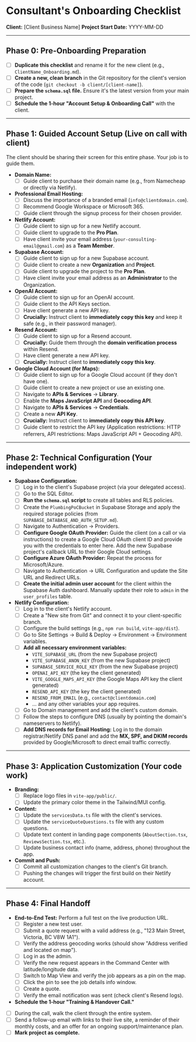 # Consultant's Onboarding Checklist

**Client:** [Client Business Name]
**Project Start Date:** YYYY-MM-DD

---

## Phase 0: Pre-Onboarding Preparation

*   [ ] **Duplicate this checklist** and rename it for the new client (e.g., `ClientName_Onboarding.md`).
*   [ ] **Create a new, clean branch** in the Git repository for the client's version of the code (`git checkout -b client/[client-name]`).
*   [ ] **Prepare the `schema.sql` file.** Ensure it's the latest version from your main project.
*   [ ] **Schedule the 1-hour "Account Setup & Onboarding Call"** with the client.

---

## Phase 1: Guided Account Setup (Live on call with client)

The client should be sharing their screen for this entire phase. Your job is to guide them.

*   **Domain Name:**
    *   [ ] Guide client to purchase their domain name (e.g., from Namecheap or directly via Netlify).
*   **Professional Email Hosting:**
    *   [ ] Discuss the importance of a branded email (`info@clientdomain.com`).
    *   [ ] Recommend Google Workspace or Microsoft 365.
    *   [ ] Guide client through the signup process for their chosen provider.
*   **Netlify Account:**
    *   [ ] Guide client to sign up for a new Netlify account.
    *   [ ] Guide client to upgrade to the **Pro Plan**.
    *   [ ] Have client invite your email address (`your-consulting-email@gmail.com`) as a **Team Member**.
*   **Supabase Account:**
    *   [ ] Guide client to sign up for a new Supabase account.
    *   [ ] Guide client to create a new **Organization** and **Project**.
    *   [ ] Guide client to upgrade the project to the **Pro Plan**.
    *   [ ] Have client invite your email address as an **Administrator** to the Organization.
*   **OpenAI Account:**
    *   [ ] Guide client to sign up for an OpenAI account.
    *   [ ] Guide client to the API Keys section.
    *   [ ] Have client generate a new API key.
    *   [ ] **Crucially:** Instruct client to **immediately copy this key** and keep it safe (e.g., in their password manager).
*   **Resend Account:**
    *   [ ] Guide client to sign up for a Resend account.
    *   [ ] **Crucially:** Guide them through the **domain verification process** within Resend.
    *   [ ] Have client generate a new API key.
    *   [ ] **Crucially:** Instruct client to **immediately copy this key**.
*   **Google Cloud Account (for Maps):**
    *   [ ] Guide client to sign up for a Google Cloud account (if they don't have one).
    *   [ ] Guide client to create a new project or use an existing one.
    *   [ ] Navigate to **APIs & Services** → **Library**.
    *   [ ] Enable the **Maps JavaScript API** and **Geocoding API**.
    *   [ ] Navigate to **APIs & Services** → **Credentials**.
    *   [ ] Create a new **API Key**.
    *   [ ] **Crucially:** Instruct client to **immediately copy this API key**.
    *   [ ] Guide client to restrict the API key (Application restrictions: HTTP referrers, API restrictions: Maps JavaScript API + Geocoding API).

---

## Phase 2: Technical Configuration (Your independent work)

*   **Supabase Configuration:**
    *   [ ] Log in to the client's Supabase project (via your delegated access).
    *   [ ] Go to the SQL Editor.
    *   [ ] **Run the `schema.sql` script** to create all tables and RLS policies.
    *   [ ] Create the `PlumbingPoCBucket` in Supabase Storage and apply the required storage policies (from `SUPABASE_DATABASE_AND_AUTH_SETUP.md`).
    *   [ ] Navigate to Authentication -> Providers.
    *   [ ] **Configure Google OAuth Provider:** Guide the client (on a call or via instructions) to create a Google Cloud OAuth client ID and provide you with the credentials to enter here. Add the new Supabase project's callback URL to their Google Cloud settings.
    *   [ ] **Configure Azure OAuth Provider:** Repeat the process for Microsoft/Azure.
    *   [ ] Navigate to Authentication -> URL Configuration and update the Site URL and Redirect URLs.
    *   [ ] **Create the initial admin user account** for the client within the Supabase Auth dashboard. Manually update their role to `admin` in the `user_profiles` table.

*   **Netlify Configuration:**
    *   [ ] Log in to the client's Netlify account.
    *   [ ] Create a "New site from Git" and connect it to your client-specific branch.
    *   [ ] Configure the build settings (e.g., `npm run build`, `vite-app/dist`).
    *   [ ] Go to Site Settings -> Build & Deploy -> Environment -> Environment variables.
    *   [ ] **Add all necessary environment variables:**
        *   `VITE_SUPABASE_URL` (from the new Supabase project)
        *   `VITE_SUPABASE_ANON_KEY` (from the new Supabase project)
        *   `SUPABASE_SERVICE_ROLE_KEY` (from the new Supabase project)
        *   `OPENAI_API_KEY` (the key the client generated)
        *   `VITE_GOOGLE_MAPS_API_KEY` (the Google Maps API key the client generated)
        *   `RESEND_API_KEY` (the key the client generated)
        *   `RESEND_FROM_EMAIL` (e.g., `contact@clientdomain.com`)
        *   ... and any other variables your app requires.
    *   [ ] Go to Domain management and add the client's custom domain.
    *   [ ] Follow the steps to configure DNS (usually by pointing the domain's nameservers to Netlify).
    *   [ ] **Add DNS records for Email Hosting:** Log in to the domain registrar/Netlify DNS panel and add the **MX, SPF, and DKIM records** provided by Google/Microsoft to direct email traffic correctly.

---

## Phase 3: Application Customization (Your code work)

*   **Branding:**
    *   [ ] Replace logo files in `vite-app/public/`.
    *   [ ] Update the primary color theme in the Tailwind/MUI config.
*   **Content:**
    *   [ ] Update the `servicesData.ts` file with the client's services.
    *   [ ] Update the `serviceQuoteQuestions.ts` file with any custom questions.
    *   [ ] Update text content in landing page components (`AboutSection.tsx`, `ReviewsSection.tsx`, etc.).
    *   [ ] Update business contact info (name, address, phone) throughout the app.
*   **Commit and Push:**
    *   [ ] Commit all customization changes to the client's Git branch.
    *   [ ] Pushing the changes will trigger the first build on their Netlify account.

---

## Phase 4: Final Handoff

*   **End-to-End Test:** Perform a full test on the live production URL.
    *   [ ] Register a new test user.
    *   [ ] Submit a quote request with a valid address (e.g., "123 Main Street, Victoria, BC V8W 1A1").
    *   [ ] Verify the address geocoding works (should show "Address verified and located on map").
    *   [ ] Log in as the admin.
    *   [ ] Verify the new request appears in the Command Center with latitude/longitude data.
    *   [ ] Switch to Map View and verify the job appears as a pin on the map.
    *   [ ] Click the pin to see the job details info window.
    *   [ ] Create a quote.
    *   [ ] Verify the email notification was sent (check client's Resend logs).
*   **Schedule the 1-hour "Training & Handover Call."**
*   [ ] During the call, walk the client through the entire system.
*   [ ] Send a follow-up email with links to their live site, a reminder of their monthly costs, and an offer for an ongoing support/maintenance plan.
*   [ ] **Mark project as complete.**